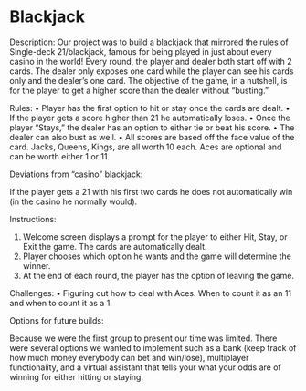 Blackjack
=========
Description:
Our project was to build a blackjack that mirrored the rules of Single-deck 21/blackjack, famous for being played in just about every casino in the world!  Every round, the player and dealer both start off with 2 cards.  The dealer only exposes one card while the player can see his cards only and the dealer’s one card.  The objective of the game, in a nutshell, is for the player to get a higher score than the dealer without “busting.”

Rules:
•	Player has the first option to hit or stay once the cards are dealt.
•	If the player gets a score higher than 21 he automatically loses.
•	Once the player “Stays,” the dealer has an option to either tie or beat his score.
•	The dealer can also bust as well.
•	All scores are based off the face value of the card.  Jacks, Queens, Kings, are all worth 10 each.  Aces are optional and can be worth either 1 or 11.

Deviations from “casino” blackjack:

If the player gets a 21 with his first two cards he does not automatically win (in the casino he normally would).  

Instructions:

1.	Welcome screen displays a prompt for the player to either Hit, Stay, or Exit the game.  The cards are automatically dealt.
2.	Player chooses which option he wants and the game will determine the winner.
3.	At the end of each round, the player has the option of leaving the game.

Challenges:
•	Figuring out how to deal with Aces.  When to count it as an 11 and when to count it as a 1.

Options for future builds:

Because we were the first group to present our time was limited.  There were several options we wanted to implement such as a bank (keep track of how much money everybody can bet and win/lose), multiplayer functionality, and a virtual assistant that tells your what your odds are of winning for either hitting or staying.
